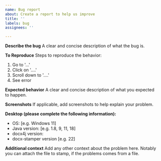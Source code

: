 ```yaml
---
name: Bug report
about: Create a report to help us improve
title: ''
labels: bug
assignees: ''

---
```


**Describe the bug**
A clear and concise description of what the bug is.

**To Reproduce**
Steps to reproduce the behavior:
1. Go to '...'
2. Click on '....'
3. Scroll down to '....'
4. See error

**Expected behavior**
A clear and concise description of what you expected to happen.

**Screenshots**
If applicable, add screenshots to help explain your problem.

**Desktop (please complete the following information):**
 - OS: [e.g. Windows 11]
 - Java version: [e.g. 1.8, 9, 11, 18]
 - docx4j version: 
 - docx-stamper version [e.g. 22]

**Additional context**
Add any other context about the problem here.
Notably you can attach the file to stamp, if the problems comes from a file.
